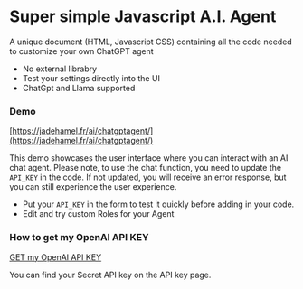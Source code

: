 # Super simple Javascript A.I. Agent
A unique document (HTML, Javascript CSS) containing all the code needed to customize your own ChatGPT agent
- No external librabry
- Test your settings directly into the UI
- ChatGpt and Llama supported

### Demo

[https://jadehamel.fr/ai/chatgptagent/](https://jadehamel.fr/ai/chatgptagent/)

This demo showcases the user interface where you can interact with an AI chat agent. Please note, to use the chat function, you need to update the `API_KEY` in the code. If not updated, you will receive an error response, but you can still experience the user experience. 

- Put your `API_KEY` in the form to test it quickly before adding in your code.
- Edit and try custom Roles for your Agent

### How to get my OpenAI API KEY

[GET my OpenAI API KEY](https://platform.openai.com/api-keys)

You can find your Secret API key on the API key page.
